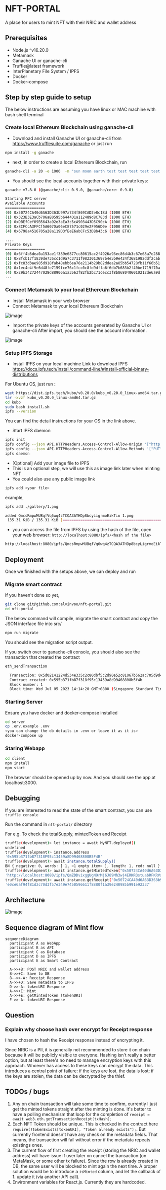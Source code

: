 # NFT-PORTAL
A place for users to mint NFT with their NRIC and wallet address

## Prerequisites
- Node.js ^v16.20.0
- Metamask
- Ganache UI or ganache-cli
- Truffle@latest framework
- InterPlanetary File System / IPFS
- Docker
- Docker-compose

## Step by step guide to setup
The below instructions are assuming you have linux or MAC machine with bash shell terminal
### Create local Ethereum Blockchain using ganache-cli
- Download and install Ganache UI or ganache-cli from https://www.trufflesuite.com/ganache or just run 
```bash
npm install -g ganache
```

- next, in order to create a local Ethereum Blockchain, run 
```bash
ganache-cli -a 20 -e 1000  -m "sun moon earth test test test test test test test test test okay" -i 1337
```

- You should see the local accounts together with their private keys:
```bash
ganache v7.8.0 (@ganache/cli: 0.9.0, @ganache/core: 0.9.0)

Starting RPC server 
Available Accounts
================== 
(0) 0x50724CA40d6A63D363b997a734f869CAD2e8c1Bd (1000 ETH)
(1) 0x323B3E3aCb706aB0595b6444D1a112489d8C783d (1000 ETH)
(2) 0xDBEfCef09B5643a92e3aEa3c5cA903443D5C90cA (1000 ETH)
(3) 0x8CFCcA3FFCf5A607Da06eC87571c029e2F956D0e (1000 ETH)
(4) 0x6798a4516705a28a119D3fEeE6abCFc53DBb43c6 (1000 ETH)

....
Private Keys
==================
(0) 0x6ff4b5dea0a153ae1f389e6877cc80615ac2f4926a93ec86d4b3c67e68a7e288
(1) 0x8fcb17f1839de736cc1d9a7c3711f9823013697b4e5b9e424f3681982ddf2cab
(2) 0xfc83d3ae985d918fab48ebb6ea76e2114b29b82ddea2a85bb54728fb11f66b51
(3) 0x1ec4e4f9e6d48fe7159fce76c1fcc0c8fd9dffa6f6db7b683b2f40be1719f70a
(4) 0x29b34272447028d88906a1a3563f82fb2bc71cecc3f8b8680406010212de6a9d 
...
```

### Connect Metamask to your local Ethereum Blockchain
- Install Metamask in your web browser
- Connect Metamask to your local Ethereum Blockchain

![image](./docs/figures/metamask-network.png)
- Import the private keys of the accounts generated by Ganache UI or ganache-cli
After import, you should see the account information. 

![image](./docs/figures/metamask-account.png)

### Setup IPFS Storage

- Install IPFS on your local machine 
Link to download IPFS  https://docs.ipfs.tech/install/command-line/#install-official-binary-distributions

For Ubuntu OS, just run : 
```bash
wget https://dist.ipfs.tech/kubo/v0.20.0/kubo_v0.20.0_linux-amd64.tar.gz
tar -xvzf kubo_v0.20.0_linux-amd64.tar.gz
cd kubo
sudo bash install.sh
ipfs --version
```
You can find the detail instructions for your OS in the link above. 

- Start IPFS daemon
```bash
ipfs init
ipfs config --json API.HTTPHeaders.Access-Control-Allow-Origin '["http://localhost:3000"]'
ipfs config --json API.HTTPHeaders.Access-Control-Allow-Methods '["PUT", "POST", "GET"]'
ipfs daemon
```

- [Optional] Add your image file to IPFS 
- This is an optional step, we will use this as image link later when minting NFT
- You could also use any public image link
```bash
ipfs add <your file>
```
example, 
```bash
ipfs add ./gallery/1.png

added QmcsRmpwMUBqfVq6wq4zTCQA3ATHDp8bcyLigrmoEikTio 1.png
 135.31 KiB / 135.31 KiB [==========================================================================================================================] 100.00%
```

- you can access the file from IPFS by using the hash of the file, open your web browser: `http://localhost:8080/ipfs/<hash of the file>`
```bash
http://localhost:8080/ipfs/QmcsRmpwMUBqfVq6wq4zTCQA3ATHDp8bcyLigrmoEikTio
```

## Deployment
Once we finished with the setups above, we can deploy and run
### Migrate smart contract
If you haven't done so yet, 
```bash
git clone git@github.com:alvinvoo/nft-portal.git
cd nft-portal
```
The below command will compile, migrate the smart contract and copy the JSON interface file into src/
```bash
npm run migrate
```
You should see the migration script output.

If you switch over to ganache-cli console, you should also see the transaction that created the contract
```bash
eth_sendTransaction

  Transaction: 0x5d02141224d534e335c2c80dbf5c2d90e52c81067b562ac705d9d41336f9bba3
  Contract created: 0x595b371fb87f318f95c13459a8d99468808b5f4b                                             Gas usage: 3326664
  Block number: 1
  Block time: Wed Jul 05 2023 14:14:20 GMT+0800 (Singapore Standard Time)
```

### Starting Server
Ensure you have docker and docker-compose installed
```bash
cd server
cp .env.example .env
<you can change the db details in .env or leave it as it is>
docker-compose up
```

### Staring Webapp
```bash
cd client
npm install
npm start
```

The browser should be opened up by now. And you should see the app at localhost:3000.

## Debugging
If you are interested to read the state of the smart contract, you can use `truffle console`

Run the command in `nft-portal/` directory

For e.g. To check the totalSupply, mintedToken and Receipt
```bash
truffle(development)> let instance = await MyNFT.deployed()
undefined
truffle(development)> instance.address
'0x595b371fb87f318F95c13459a8D99468808B5F4B'
truffle(development)> await instance.totalSupply()
BN { negative: 0, words: [ 1, <1 empty item> ], length: 1, red: null } 
truffle(development)> await instance.getMintedToken("0x50724CA40d6A63D363b997a734f869CAD2e8c1Bd")
'http://localhost:8080/ipfs/QmZDDvixggUgN9rMj6J89Mh3wj4ERKRQstuabRFKRVsfqs'
truffle(development)> await instance.getReceipt("0x50724CA40d6A63D363b997a734f869CAD2e8c1Bd")
'e0ce6af94f81d2c70d3f57e349e7450596611f8880f1a39e240985b991e92337'
```

## Architecture
![image](./docs/figures/Arch.drawio.png)

## Sequence diagram of Mint flow
```mermaid
sequenceDiagram
  participant A as WebApp
  participant B as API
  participant C as Database
  participant D as IPFS
  participant E as Smart Contract

  A->>+B: POST NRIC and wallet address
  B->>+C: Save to DB
  B-->>-A: Receipt Response
  A->>+D: Save metadata to IPFS
  D->>-A: tokenURI Response
  A->>+E: Mint
  A->>+E: getMintedToken (tokenURI)
  E->>-A: tokenURI Response
```

## Question
### Explain why choose hash over encrypt for Receipt response
I have chosen to hash the Receipt response instead of encrypting it. 

Since NRIC is a PII, it is generally not recommended to store it on chain because it will be publicly visible to everyone. Hashing isn't really a better option, but at least there's no need to manage encryption keys with this approach. Whoever has access to these keys can decrypt the data. This introduces a central point of failure: if the keys are lost, the data is lost; if the keys are stolen, the data can be decrypted by the thief.

## TODOs / bugs
1. Any on chain transaction will take some time to confirm, currently I just get the minted tokens straight after the minting is done. It's better to have a polling mechanism that loop for the completion of `receipt = await web3.eth.getTransactionReceipt(txHash);`
2. Each NFT Token should be unique. This is checked in the contract here `require(!tokenExists[tokenURI], "Token already exists");`. But currently frontend doesn't have any check on the metadata fields. That means, the transaction will fail without error if the metadata repeats existings ones.
3. The current flow of first creating the receipt (storing the NRIC and wallet address) will have issue if user later on cancel the transaction (on MetaMask, or some other tx failure). Since the row is already created in DB, the same user will be blocked to mint again the next time. A proper solution would be to introduce a `isMinted` column, and let the callback of 1. update it (via another API call).
4. Environment variables for React.js. Currently they are hardcoded.
